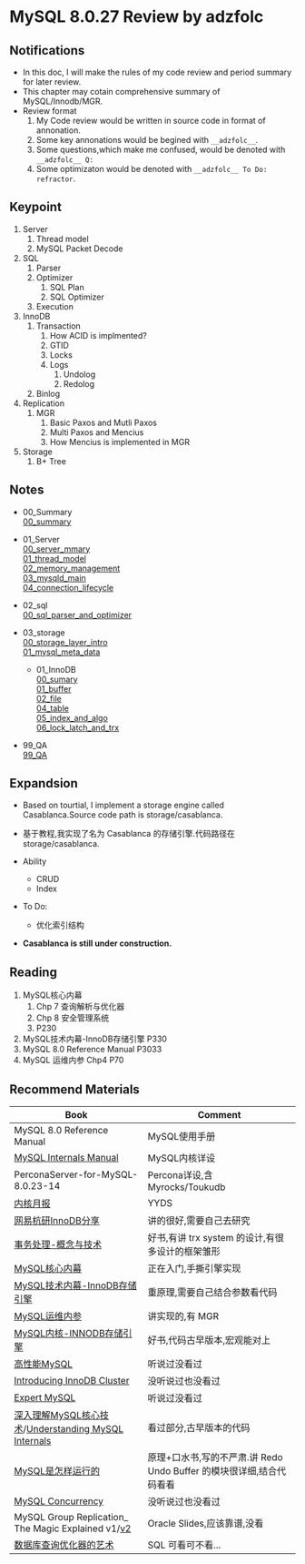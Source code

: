 # MySQL 8.0.27 Review by adzfolc

## Notifications
* In this doc, I will make the rules of my code review and period summary for later review.
* This chapter may cotain comprehensive summary of MySQL/Innodb/MGR.
* Review format
    1. My Code review would be written in source code in format of annonation.
    2. Some key annonations would be begined with `__adzfolc__`.
    3. Some questions,which make me confused, would be denoted with `__adzfolc__ Q:`
    4. Some optimizaton would be denoted with `__adzfolc__ To Do: refractor`.

## Keypoint
1. Server
    1. Thread model
    2. MySQL Packet Decode
2. SQL
    1. Parser
    2. Optimizer
        1. SQL Plan
        2. SQL Optimizer
    3. Execution
3. InnoDB
    1. Transaction
        1. How ACID is implmented?
        2. GTID
        3. Locks
        4. Logs
            1. Undolog
            2. Redolog
    2. Binlog
4. Replication
    1. MGR
        1. Basic Paxos and Mutli Paxos
        2. Multi Paxos and Mencius
        3. How Mencius is implemented in MGR
5. Storage
    1. B+ Tree

## Notes
* 00_Summary  
[00_summary](./notes_by_adzfolc/00_summary.md)
* 01_Server  
[00_server_mmary](./notes_by_adzfolc/01_Server/00_server_summary.md)  
[01_thread_model](./notes_by_adzfolc/01_Server/01_thread_model.md)  
[02_memory_management](./notes_by_adzfolc/01_Server/02_memory_management.md)  
[03_mysqld_main](./notes_by_adzfolc/01_Server/03_mysqld_main.md)  
[04_connection_lifecycle](./notes_by_adzfolc/01_Server/04_connection_lifecycle.md)  

* 02_sql  
[00_sql_parser_and_optimizer](./notes_by_adzfolc/02_SQL/00_sql_parser_and_optimizer.md)  

* 03_storage  
[00_storage_layer_intro](./notes_by_adzfolc/03_Storage/00_storage_layer_intro.md)  
[01_mysql_meta_data](./notes_by_adzfolc/03_Storage/01_mysql_meta_data.md)  
    * 01_InnoDB  
    [00_sumary](./notes_by_adzfolc/03_Storage/01_InnoDB/00_summary.md)  
    [01_buffer](./notes_by_adzfolc/03_Storage/01_InnoDB/01_buffer.md)  
    [02_file](./notes_by_adzfolc/03_Storage/01_InnoDB/02_file.md)  
    [04_table](./notes_by_adzfolc/03_Storage/01_InnoDB/04_table.md)  
    [05_index_and_algo](./notes_by_adzfolc/03_Storage/01_InnoDB/05_index_and_algo.md)  
    [06_lock_latch_and_trx](./notes_by_adzfolc/03_Storage/01_InnoDB/06_lock_latch_and_trx.md)  

* 99_QA  
[99_QA](./notes_by_adzfolc/99_QA.md)  

## Expandsion
* Based on tourtial, I implement a storage engine called Casablanca.Source code path is storage/casablanca.
* 基于教程,我实现了名为 Casablanca 的存储引擎.代码路径在 storage/casablanca.
* Ability
    * CRUD
    * Index
* To Do:
    * 优化索引结构

* **Casablanca is still under construction.**

## Reading
1. MySQL核心内幕
    1. Chp 7 查询解析与优化器
    2. Chp 8 安全管理系统
    3. P230
2. MySQL技术内幕-InnoDB存储引擎 P330
3. MySQL 8.0 Reference Manual P3033
4. MySQL 运维内参 Chp4 P70

## Recommend Materials
|Book|Comment|
|-|-|
|MySQL 8.0 Reference Manual|MySQL使用手册|
|[MySQL Internals Manual](https://dev.mysql.com/doc/internals/en/)|MySQL内核详设|
|PerconaServer-for-MySQL-8.0.23-14|Percona详设,含 Myrocks/Toukudb|
|[内核月报](https://github.com/tangwz/db-monthly)|YYDS|
|[网易杭研InnoDB分享](https://z.itpub.net/stack/detail/10123)|讲的很好,需要自己去研究|
|[事务处理-概念与技术](https://book.douban.com/subject/1144543/)|好书,有讲 trx system 的设计,有很多设计的框架雏形|
|[MySQL核心内幕](https://book.douban.com/subject/4219798/)|正在入门,手撕引擎实现|
|[MySQL技术内幕-InnoDB存储引擎](https://book.douban.com/subject/24708143/)|重原理,需要自己结合参数看代码
|[MySQL运维内参](https://book.douban.com/subject/27044364/)|讲实现的,有 MGR|
|[MySQL内核-INNODB存储引擎](https://book.douban.com/subject/25872763/)|好书,代码古早版本,宏观能对上|
|[高性能MySQL](https://book.douban.com/subject/23008813/)|听说过没看过|
|[Introducing InnoDB Cluster](https://book.douban.com/subject/30349999/)|没听说过也没看过|
|[Expert MySQL](https://book.douban.com/subject/2751144/)|听说过没看过|
|[深入理解MySQL核心技术](https://book.douban.com/subject/4022870/)/[Understanding MySQL Internals](https://book.douban.com/subject/1924288/)|看过部分,古早版本的代码|
|[MySQL是怎样运行的](https://book.douban.com/subject/35231266/)|原理+口水书,写的不严肃.讲 Redo Undo Buffer 的模块很详细,结合代码看看|
|[MySQL Concurrency](https://book.douban.com/subject/35533870/)|没听说过也没看过|
|MySQL Group Replication_ The Magic Explained v1/[v2](https://www.percona.com/live/19/sessions/mysql-group-replication-the-magic-explained-v2)|Oracle Slides,应该靠谱,没看|
|[数据库查询优化器的艺术](https://book.douban.com/subject/25815707/)|SQL 可看可不看...|